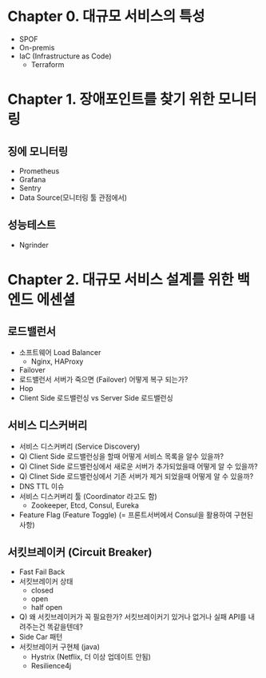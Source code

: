 # Chapter 0. 대규모 서비스의 특성
- SPOF
- On-premis
- IaC (Infrastructure as Code)
  - Terraform

# Chapter 1. 장애포인트를 찾기 위한 모니터링
## 징에 모니터링
- Prometheus
- Grafana
- Sentry
- Data Source(모니터링 툴 관점에서)
## 성능테스트
- Ngrinder

# Chapter 2. 대규모 서비스 설계를 위한 백엔드 에센셜
## 로드밸런서
- 소프트웨어 Load Balancer
  - Nginx, HAProxy
- Failover
- 로드밸런서 서버가 죽으면 (Failover) 어떻게 복구 되는가?
- Hop
- Client Side 로드밸런싱 vs Server Side 로드밸런싱

## 서비스 디스커버리
- 서비스 디스커버리 (Service Discovery)
- Q) Client Side 로드밸런싱을 할때 어떻게 서비스 목록을 알수 있을까?
- Q) Clinet Side 로드밸런싱에서 새로운 서버가 추가되었을때 어떻게 알 수 있을까?
- Q) Clinet Side 로드밸런싱에서 기존 서버가 제거 되었을때 어떻게 알 수 있을까?
- DNS TTL 이슈
- 서비스 디스커버리 툴 (Coordinator 라고도 함)
  - Zookeeper, Etcd, Consul, Eureka
- Feature Flag (Feature Toggle) (= 프론트서버에서 Consul을 활용하여 구현된 사항)

## 서킷브레이커 (Circuit Breaker)
- Fast Fail Back
- 서킷브레이커 상태
  - closed
  - open
  - half open
- Q) 왜 서킷브레이커가 꼭 필요한가? 서킷브레이커기 있거나 없거나 실패 API를 내려주는건 똑같을텐데?
- Side Car 패턴
- 서킷브레이커 구현체 (java)
  - Hystrix (Netflix, 더 이상 업데이트 안됨)
  - Resilience4j
